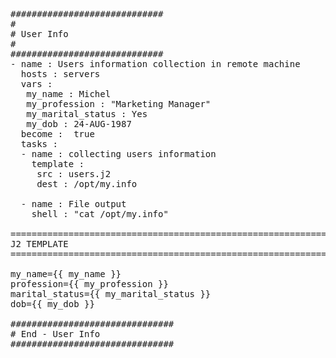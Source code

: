 <pre>
#############################
#
# User Info
#
#############################
- name : Users information collection in remote machine
  hosts : servers
  vars :
   my_name : Michel
   my_profession : "Marketing Manager"
   my_marital_status : Yes
   my_dob : 24-AUG-1987
  become :  true
  tasks :
  - name : collecting users information
    template :
     src : users.j2
     dest : /opt/my.info

  - name : File output
    shell : "cat /opt/my.info"

==================================================================================
J2 TEMPLATE
==================================================================================

my_name={{ my_name }}
profession={{ my_profession }}
marital_status={{ my_marital_status }}
dob={{ my_dob }}

###############################
# End - User Info
###############################

</pre>
